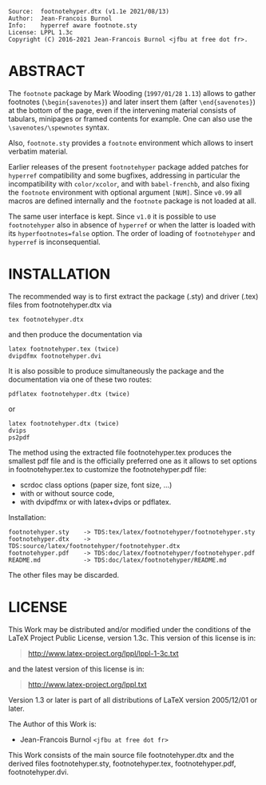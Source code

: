 <!-- -->

    Source:  footnotehyper.dtx (v1.1e 2021/08/13)
    Author:  Jean-Francois Burnol
    Info:    hyperref aware footnote.sty
    License: LPPL 1.3c
    Copyright (C) 2016-2021 Jean-Francois Burnol <jfbu at free dot fr>.

ABSTRACT
========

The `footnote` package by Mark Wooding (`1997/01/28` `1.13`)
allows to gather footnotes (`\begin{savenotes}`) and later insert
them (after `\end{savenotes}`) at the bottom of the page, even
if the intervening material consists of tabulars, minipages or
framed contents for example. One can also use the
`\savenotes/\spewnotes` syntax.

Also, `footnote.sty` provides a `footnote` environment which
allows to insert verbatim material.

Earlier releases of the present `footnotehyper` package added
patches for `hyperref` compatibility and some bugfixes, addressing
in particular the incompatibility with `color/xcolor`, and with
`babel-frenchb`, and also fixing the `footnote` environment with
optional argument `[NUM]`. Since `v0.99` all macros are defined
internally and the `footnote` package is not loaded at all.

The same user interface is kept. Since `v1.0` it is possible to
use `footnotehyper` also in absence of `hyperref` or when the latter is
loaded with its `hyperfootnotes=false` option. The order of loading of
`footnotehyper` and `hyperref` is inconsequential.

INSTALLATION
============

The recommended way is to first extract the package (.sty)
and driver (.tex) files from footnotehyper.dtx via

    tex footnotehyper.dtx

and then produce the documentation via

    latex footnotehyper.tex (twice)
    dvipdfmx footnotehyper.dvi

It is also possible to produce simultaneously the package
and the documentation via one of these two routes:

    pdflatex footnotehyper.dtx (twice)

or

    latex footnotehyper.dtx (twice)
    dvips
    ps2pdf

The method using the extracted file footnotehyper.tex produces
the smallest pdf file and is the officially preferred one as
it allows to set options in footnotehyper.tex to customize the
footnotehyper.pdf file:

- scrdoc class options (paper size, font size, ...)
- with or without source code,
- with dvipdfmx or with latex+dvips or pdflatex.

Installation:

    footnotehyper.sty    -> TDS:tex/latex/footnotehyper/footnotehyper.sty
    footnotehyper.dtx    -> TDS:source/latex/footnotehyper/footnotehyper.dtx
    footnotehyper.pdf    -> TDS:doc/latex/footnotehyper/footnotehyper.pdf
    README.md            -> TDS:doc/latex/footnotehyper/README.md

The other files may be discarded.

LICENSE
=======

This Work may be distributed and/or modified under the conditions
of the LaTeX Project Public License, version 1.3c. This version of
this license is in:

> <http://www.latex-project.org/lppl/lppl-1-3c.txt>

and the latest version of this license is in:

> <http://www.latex-project.org/lppl.txt>

Version 1.3 or later is part of all distributions of
LaTeX version 2005/12/01 or later.

The Author of this Work is:

- Jean-Francois Burnol `<jfbu at free dot fr>`

This Work consists of the main source file footnotehyper.dtx
and the derived files footnotehyper.sty, footnotehyper.tex,
footnotehyper.pdf, footnotehyper.dvi.
